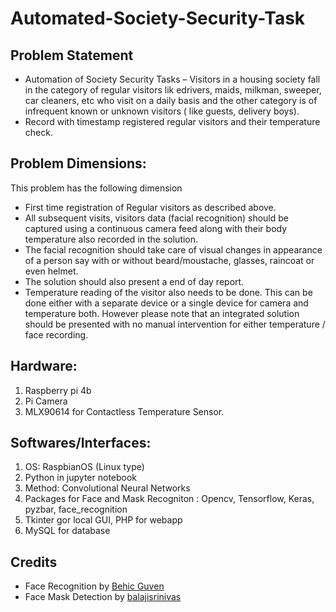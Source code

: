 # Automated-Society-Security-Task

## Problem Statement
* Automation of Society Security Tasks – Visitors in a housing society fall in the category of regular visitors lik edrivers, maids, milkman, sweeper, car cleaners, etc who visit on a daily basis and the other category is of infrequent known or unknown visitors ( like guests, delivery boys).
* Record with timestamp registered regular visitors and their temperature check.


## Problem Dimensions:
This problem has the following dimension
* First time registration of Regular visitors as described above.
* All subsequent visits, visitors data (facial recognition) should be captured using a continuous camera feed along with their body temperature also recorded in the solution.
* The facial recognition should take care of visual changes in appearance of a person say with or without beard/moustache, glasses, raincoat or even helmet.
* The solution should also present a end of day report.
* Temperature reading of the visitor also needs to be done. This can be done either with a separate device or a single device for camera and temperature both. However please note that an integrated solution should be presented with no manual intervention for either temperature / face recording.

## Hardware:
1. Raspberry pi 4b
2. Pi Camera
3. MLX90614 for Contactless Temperature Sensor.

## Softwares/Interfaces:
1. OS: RaspbianOS (Linux type)
2. Python in jupyter notebook
3. Method: Convolutional Neural Networks
4. Packages for Face and Mask Recogniton : Opencv, Tensorflow, Keras, pyzbar, face_recognition
5. Tkinter gor local GUI, PHP for webapp
6. MySQL for database

## Credits
* Face Recognition by [Behic Guven](https://towardsdatascience.com/building-a-face-recognizer-in-python-7fd6630c6340)
* Face Mask Detection by [balajisrinivas](https://github.com/balajisrinivas/Face-Mask-Detection)
